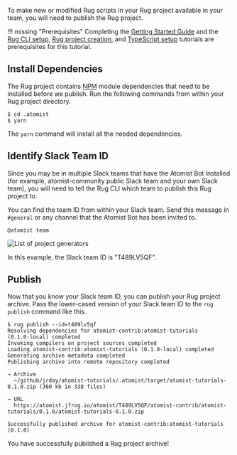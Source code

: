 To make new or modified Rug scripts in your Rug project available
in your team, you will need to publish the Rug project.

!!! missing "Prerequisites"
    Completing the [Getting Started Guide][getting-started]
    and the [Rug CLI setup][cli-setup],
    [Rug project creation][create-rug], and [TypeScript setup][ts]
    tutorials are prerequisites for this tutorial.

[getting-started]: /getting-started/index.md
[cli-setup]: setup-cli.md
[create-rug]: create-rug-project.md
[ts]: setup-typescript.md

## Install Dependencies

The Rug project contains [NPM][npm] module dependencies that need to
be installed before we publish.  Run the following commands from
within your Rug project directory.

```console
$ cd .atomist
$ yarn
```

The `yarn` command will install all the needed dependencies.

[npm]: https://www.npmjs.com/ (NPM Modules)

## Identify Slack Team ID

Since you may be in multiple Slack teams that have the Atomist Bot
installed (for example, atomist-community public Slack team and your
own Slack team), you will need to tell the Rug CLI which team to
publish this Rug project to.

You can find the team ID from within your Slack team. Send this
message in `#general` or any channel that the Atomist Bot has been
invited to.

```
@atomist team
```

<div class="ss-container">
  <img src="../images/atomist-team.png" alt="List of project generators" class="ss-medium">
</div>

In this example, the Slack team ID is "T489LV5QF".

## Publish

Now that you know your Slack team ID, you can publish your Rug project
archive.  Pass the lower-cased version of your Slack team ID to the
`rug publish` command like this.

```console
$ rug publish --id=t489lv5qf
Resolving dependencies for atomist-contrib:atomist-tutorials (0.1.0·local) completed
Invoking compilers on project sources completed
Loading atomist-contrib:atomist-tutorials (0.1.0·local) completed
Generating archive metadata completed
Publishing archive into remote repository completed

→ Archive
  ~/github/jrday/atomist-tutorials/.atomist/target/atomist-tutorials-0.1.0.zip (360 kb in 338 files)

→ URL
  https://atomist.jfrog.io/atomist/T489LV5QF/atomist-contrib/atomist-tutorials/0.1.0/atomist-tutorials-0.1.0.zip

Successfully published archive for atomist-contrib:atomist-tutorials (0.1.0)
```

You have successfully published a Rug project archive!
